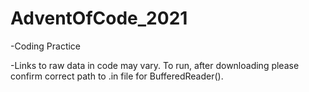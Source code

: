 # AdventOfCode_2021

-Coding Practice

-Links to raw data in code may vary.  To run, after downloading please confirm correct path to .in file for BufferedReader().
